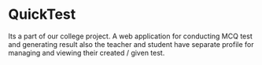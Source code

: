 # QuickTest
Its a part of our college project. A web application for conducting MCQ test and generating result also the teacher and student have separate profile for managing and viewing their created / given test.
